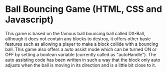 # Ball Bouncing Game (HTML, CSS and Javascript)
<p>
  This game is based on the famous ball bouncing ball called DX-Ball, although it does not contain any blocks to destroy, it offers other basic features such as
  allowing a player to make a block collide with a bouncing ball. This game also offers a auto assist mode which can be turned ON or OFF by setting a boolean variable (currently called as "autoHandle").
  The auto assisting code has been written in such a way that the block only auto adjusts when the ball is moving in its direction and is a little bit close to it.
</p>
